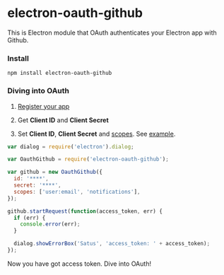 # electron-oauth-github
This is Electron module that OAuth authenticates your Electron app with Github.

### Install
```
npm install electron-oauth-github
```

### Diving into OAuth
1. [Register your app](https://github.com/settings/developers)

2. Get **Client ID** and **Client Secret**

3. Set **Client ID**, **Client Secret** and [scopes](https://developer.github.com/v3/oauth/#scopes). See [example](https://github.com/uraway/electron-oauth-github/tree/master/example).

```javascript
var dialog = require('electron').dialog;

var OauthGithub = require('electron-oauth-github');

var github = new OauthGithub({
  id: '****',
  secret: '****',
  scopes: ['user:email', 'notifications'],
});

github.startRequest(function(access_token, err) {
  if (err) {
    console.error(err);
  }

  dialog.showErrorBox('Satus', 'access_token: ' + access_token);
});
```

Now you have got access token. Dive into OAuth!
